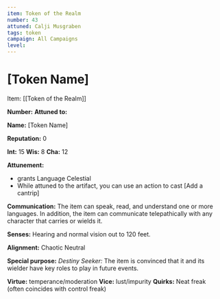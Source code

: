 ```yaml
---
item: Token of the Realm
number: 43
attuned: Calji Musgraben
tags: token
campaign: All Campaigns
level:
---
```

# [Token Name]



Item: [[Token of the Realm]]

**Number:** 
**Attuned to:**

**Name:** [Token Name]

**Reputation:** 0

**Int:** 15
**Wis:** 8
**Cha:** 12

**Attunement:**
* grants Language Celestial
* While attuned to the artifact, you can use an action to cast [Add a cantrip]

**Communication:** The item can speak, read, and understand one or more languages. In addition, the item can communicate telepathically with any character that carries or wields it.

**Senses:** Hearing and normal vision out to 120 feet.

**Alignment:** Chaotic Neutral

**Special purpose:** _Destiny Seeker:_ The item is convinced that it and its wielder have key roles to play in future events.

**Virtue:** temperance/moderation
**Vice:** lust/impurity
**Quirks:** Neat freak (often coincides with control freak)